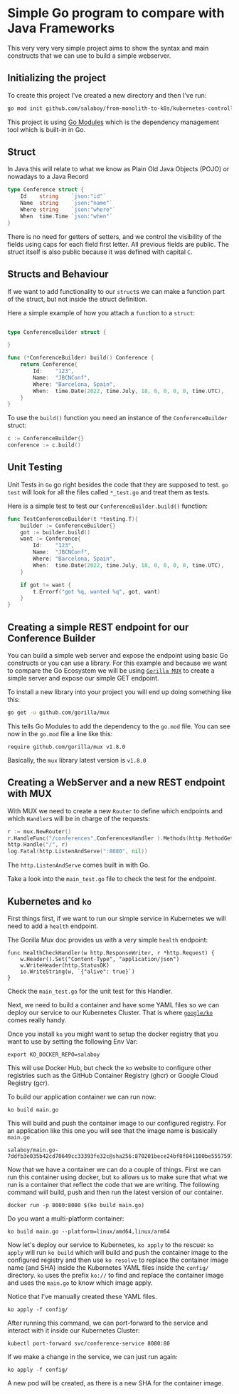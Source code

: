 # Simple Go program to compare with Java Frameworks

This very very very simple project aims to show the syntax and main constructs that we can use to build a simple webserver.

## Initializing the project

To create this project I've created a new directory and then I've run: 
```bash
go mod init github.com/salaboy/from-monolith-to-k8s/kubernetes-controllers/javavsgo/go/conference-service
```
This project is using [Go Modules](https://go.dev/ref/mod) which is the dependency management tool which is built-in in Go. 


## Struct

In Java this will relate to what we know as Plain Old Java Objects (POJO) or nowadays to a Java Record

```go
type Conference struct {
	Id    string    `json:"id"`
	Name  string    `json:"name"`
	Where string    `json:"where"`
	When  time.Time `json:"when"`
}
```

There is no need for getters of setters, and we control the visibility of the fields using caps for each field first letter. All previous fields are public. 
The struct itself is also public because it was defined with capital `C`.

## Structs and Behaviour

If we want to add functionality to our `struct`s we can make a function part of the struct, but not inside the struct definition. 

Here a simple example of how you attach a `func`tion to a `struct`:

```go

type ConferenceBuilder struct {

}

func (*ConferenceBuilder) build() Conference {
	return Conference{
		Id:    "123",
		Name:  "JBCNConf",
		Where: "Barcelona, Spain",
		When:  time.Date(2022, time.July, 18, 0, 0, 0, 0, time.UTC),
	}
}
```

To use the `build()` function you need an instance of the `ConferenceBuilder` struct: 
```go
c := ConferenceBuilder{}
conference := c.build()
```


## Unit Testing
Unit Tests in `Go` go right besides the code that they are supposed to test. `go test` will look for all the files called `*_test.go` and treat them as tests. 

Here is a simple test to test our `ConferenceBuilder.build()` function: 

```go
func TestConferenceBuilder(t *testing.T){
	builder := ConferenceBuilder{}
	got := builder.build()
	want := Conference{
		Id:    "123",
		Name:  "JBCNConf",
		Where: "Barcelona, Spain",
		When:  time.Date(2022, time.July, 18, 0, 0, 0, 0, time.UTC),
	}

	if got != want {
		t.Errorf("got %q, wanted %q", got, want)
	}
}
```

## Creating a simple REST endpoint for our Conference Builder 

You can build a simple web server and expose the endpoint using basic Go constructs or you can use a library. 
For this example and because we want to compare the Go Ecosystem we will be using [`Gorilla MUX`](https://github.com/gorilla/mux) to create a simple server and expose our simple GET endpoint.

To install a new library into your project you will end up doing something like this: 
```bash
go get -u github.com/gorilla/mux
```

This tells Go Modules to add the dependency to the `go.mod` file. 
You can see now in the `go.mod` file a line like this:
```
require github.com/gorilla/mux v1.8.0
```

Basically, the `mux` library latest version is `v1.8.0`

## Creating a WebServer and a new REST endpoint with MUX

With MUX we need to create a new `Router` to define which endpoints and which `Handler`s will be in charge of the requests: 

```go
r := mux.NewRouter()
r.HandleFunc("/conferences",ConferencesHandler ).Methods(http.MethodGet)
http.Handle("/", r)
log.Fatal(http.ListenAndServe(":8080", nil))
```

The `http.ListenAndServe` comes built in with Go. 

Take a look into the `main_test.go` file to check the test for the endpoint. 

## Kubernetes and `ko`

First things first, if we want to run our simple service in Kubernetes we will need to add a `health` endpoint. 

The Gorilla Mux doc provides us with a very simple `health` endpoint: 
```
func HealthCheckHandler(w http.ResponseWriter, r *http.Request) {
	w.Header().Set("Content-Type", "application/json")
	w.WriteHeader(http.StatusOK)
	io.WriteString(w, `{"alive": true}`)
}
```

Check the `main_test.go` for the unit test for this Handler. 

Next, we need to build a container and have some YAML files so we can deploy our service to our Kubernetes Cluster. 
That is where [`google/ko`](https://github.com/google/ko) comes really handy. 

Once you install `ko` you might want to setup the docker registry that you want to use by setting the following Env Var: 

```
export KO_DOCKER_REPO=salaboy
```
This will use Docker Hub, but check the `ko` website to configure other registries such as the GitHub Container Registry (ghcr) or Google Cloud Registry (gcr).

To build our application container we can run now: 
```
ko build main.go
```

This will build and push the container image to our configured registry. For an application like this one you will see that the image name is basically `main.go`
```
salaboy/main.go-7ddfb3e035b42cd70649cc33393fe32c@sha256:870201bece24bf8f841100be55575975219d04c374f6f7216365c9f2f9c901c4
```

Now that we have a container we can do a couple of things. First we can run this container using docker, but `ko` allows us to make sure that what we run is a container that reflect the code that we are writing. 
The following command will build, push and then run the latest version of our container. 
```
docker run -p 8080:8080 $(ko build main.go)
```

Do you want a multi-platform container: 

```
ko build main.go --platform=linux/amd64,linux/arm64
```

Now let's deploy our service to Kubernetes, `ko apply` to the rescue:
`ko apply` will run `ko build` which will build and push the container image to the configured registry and then use `ko resolve` to replace the container image name (and SHA) inside the Kubernetes YAML files inside the `config/` directory. 
`ko` uses the prefix `ko://` to find and replace the container image and uses the `main.go` to know which image apply.

Notice that I've manually created these YAML files. 

```
ko apply -f config/
```

After running this command, we can port-forward to the service and interact with it inside our Kubernetes Cluster: 

```
kubectl port-forward svc/conference-service 8080:80
```

If we make a change in the service, we can just run again: 
```
ko apply -f config/
```
A new pod will be created, as there is a new SHA for the container image. 





